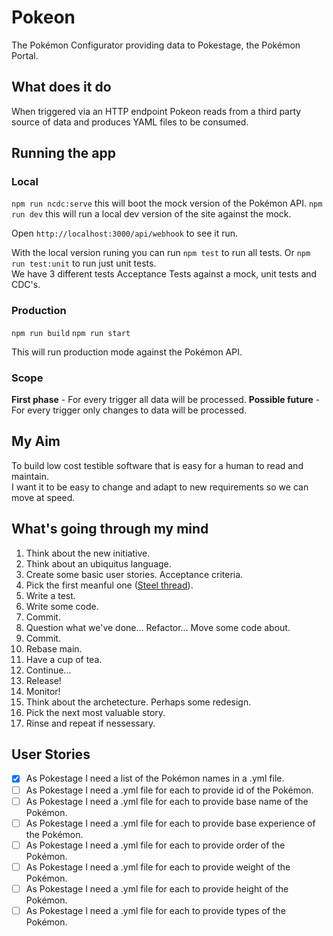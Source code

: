 # Pokeon

The Pokémon Configurator providing data to Pokestage, the Pokémon Portal.

## What does it do

When triggered via an HTTP endpoint Pokeon reads from a third party source of data and produces YAML files to be consumed.

## Running the app

### Local

`npm run ncdc:serve` this will boot the mock version of the Pokémon API.
`npm run dev` this will run a local dev version of the site against the mock.

Open `http://localhost:3000/api/webhook` to see it run.

With the local version runing you can run `npm test` to run all tests.
Or `npm run test:unit` to run just unit tests.  
We have 3 different tests Acceptance Tests against a mock, unit tests and CDC's.

### Production
`npm run build`
`npm run start`

This will run production mode against the Pokémon API.

### Scope
**First phase** - For every trigger all data will be processed.
**Possible future** - For every trigger only changes to data will be processed.

## My Aim
To build low cost testible software that is easy for a human to read and maintain.  
I want it to be easy to change and adapt to new requirements so we can move at speed.

## What's going through my mind
1. Think about the new initiative. 
2. Think about an ubiquitus language.
3. Create some basic user stories. Acceptance criteria.
4. Pick the first meanful one ([Steel thread](https://www.rubick.com/steel-threads/)).
5. Write a test.
6. Write some code.
7. Commit.
8. Question what we've done... Refactor... Move some code about.
9. Commit.
10. Rebase main.
11. Have a cup of tea.
12. Continue...
13. Release!
14. Monitor!
15. Think about the archetecture. Perhaps some redesign.
16. Pick the next most valuable story.
17. Rinse and repeat if nessessary.

## User Stories
- [x] As Pokestage I need a list of the Pokémon names in a .yml file.
- [ ] As Pokestage I need a .yml file for each to provide id of the Pokémon.
- [ ] As Pokestage I need a .yml file for each to provide base name of the Pokémon.
- [ ] As Pokestage I need a .yml file for each to provide base experience of the Pokémon.
- [ ] As Pokestage I need a .yml file for each to provide order of the Pokémon.
- [ ] As Pokestage I need a .yml file for each to provide weight of the Pokémon.
- [ ] As Pokestage I need a .yml file for each to provide height of the Pokémon.
- [ ] As Pokestage I need a .yml file for each to provide types of the Pokémon.
